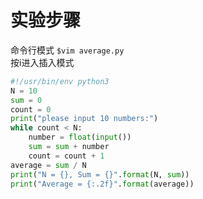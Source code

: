 # 实验步骤  
命令行模式 `$vim average.py`   
按i进入插入模式  
```python
#!/usr/bin/env python3
N = 10
sum = 0
count = 0
print("please input 10 numbers:")
while count < N:
    number = float(input())
    sum = sum + number
    count = count + 1
average = sum / N
print("N = {}, Sum = {}".format(N, sum))
print("Average = {:.2f}".format(average))  
```
